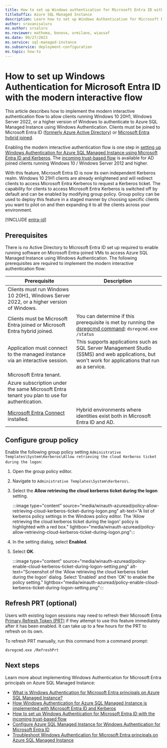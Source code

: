 ```yaml
---
title: How to set up Windows authentication for Microsoft Entra ID with the modern interactive flow
titleSuffix: Azure SQL Managed Instance
description: Learn how to set up Windows Authentication for Microsoft Entra ID with the modern interactive flow.
author: sravanisaluru
ms.author: srsaluru
ms.reviewer: mathoma, bonova, urmilano, wiassaf
ms.date: 09/27/2023
ms.service: sql-managed-instance
ms.subservice: deployment-configuration
ms.topic: how-to
---
```


# How to set up Windows Authentication for Microsoft Entra ID with the modern interactive flow 

This article describes how to implement the modern interactive authentication flow to allow clients running Windows 10 20H1, Windows Server 2022, or a higher version of Windows to authenticate to Azure SQL Managed Instance using Windows Authentication. Clients must be joined to Microsoft Entra ID ([formerly Azure Active Directory](/azure/active-directory/fundamentals/new-name)) or [Microsoft Entra hybrid joined](/azure/active-directory/devices/how-to-hybrid-join).

Enabling the modern interactive authentication flow is one step in [setting up Windows Authentication for Azure SQL Managed Instance using Microsoft Entra ID and Kerberos](winauth-azuread-setup.md). The [incoming trust-based flow](winauth-azuread-setup-incoming-trust-based-flow.md) is available for AD joined clients running Windows 10 / Windows Server 2012 and higher.

With this feature, Microsoft Entra ID is now its own independent Kerberos realm. Windows 10 21H1 clients are already enlightened and will redirect clients to access Microsoft Entra Kerberos to request a Kerberos ticket. The capability for clients to access Microsoft Entra Kerberos is switched off by default and can be enabled by modifying group policy. Group policy can be used to deploy this feature in a staged manner by choosing specific clients you want to pilot on and then expanding it to all the clients across your environment.

[!INCLUDE [entra-id](../includes/entra-id.md)]

## Prerequisites

There is no Active Directory to Microsoft Entra ID set up required to enable running software on Microsoft Entra-joined VMs to access Azure SQL Managed Instance using Windows Authentication. The following prerequisites are required to implement the modern interactive authentication flow:

|Prerequisite  |Description  |
|---------|---------|
|Clients must run Windows 10 20H1, Windows Server 2022, or a higher version of Windows. |         |
|Clients must be Microsoft Entra joined or Microsoft Entra hybrid joined. |  You can determine if this prerequisite is met by running the [dsregcmd command](/azure/active-directory/devices/troubleshoot-device-dsregcmd): `dsregcmd.exe /status` |
|Application must connect to the managed instance via an interactive session. | This supports applications such as SQL Server Management Studio (SSMS) and web applications, but won't work for applications that run as a service. |
|Microsoft Entra tenant. |         |
|Azure subscription under the same Microsoft Entra tenant you plan to use for authentication.|         |
| [Microsoft Entra Connect](/azure/active-directory/hybrid/whatis-azure-ad-connect) installed. | Hybrid environments where identities exist both in Microsoft Entra ID and AD. |



## Configure group policy

Enable the following group policy setting `Administrative Templates\System\Kerberos\Allow retrieving the cloud Kerberos ticket during the logon`:

1. Open the group policy editor.
1. Navigate to `Administrative Templates\System\Kerberos\`.
1. Select the **Allow retrieving the cloud kerberos ticket during the logon** setting.

    :::image type="content" source="media/winauth-azuread/policy-allow-retrieving-cloud-kerberos-ticket-during-logon.png" alt-text="A list of kerberos policy settings in the Windows policy editor. The 'Allow retrieving the cloud kerberos ticket during the logon' policy is highlighted with a red box."  lightbox="media/winauth-azuread/policy-allow-retrieving-cloud-kerberos-ticket-during-logon.png":::

1. In the setting dialog, select **Enabled**.
1. Select **OK**.

    :::image type="content" source="media/winauth-azuread/policy-enable-cloud-kerberos-ticket-during-logon-setting.png" alt-text="Screenshot of the 'Allow retrieving the cloud kerberos ticket during the logon' dialog. Select 'Enabled' and then 'OK' to enable the policy setting."  lightbox="media/winauth-azuread/policy-enable-cloud-kerberos-ticket-during-logon-setting.png":::
    
## Refresh PRT (optional)

Users with existing logon sessions may need to refresh their Microsoft Entra [Primary Refresh Token (PRT)](/azure/active-directory/devices/concept-primary-refresh-token) if they attempt to use this feature immediately after it has been enabled. It can take up to a few hours for the PRT to refresh on its own.

To refresh PRT manually, run this command from a command prompt:

``` dos
dsregcmd.exe /RefreshPrt
```

## Next steps

Learn more about implementing Windows Authentication for Microsoft Entra principals on Azure SQL Managed Instance:

- [What is Windows Authentication for Microsoft Entra principals on Azure SQL Managed Instance?](winauth-azuread-overview.md)
- [How Windows Authentication for Azure SQL Managed Instance is implemented with Microsoft Entra ID and Kerberos](winauth-implementation-aad-kerberos.md)
- [How to set up Windows Authentication for Microsoft Entra ID with the incoming trust-based flow](winauth-azuread-setup-incoming-trust-based-flow.md)
- [Configure Azure SQL Managed Instance for Windows Authentication for Microsoft Entra ID](winauth-azuread-kerberos-managed-instance.md)
- [Troubleshoot Windows Authentication for Microsoft Entra principals on Azure SQL Managed Instance](winauth-azuread-troubleshoot.md)
